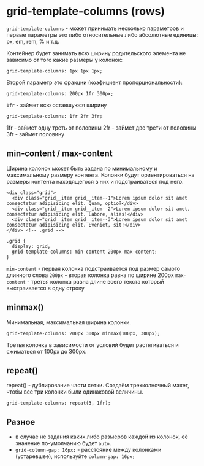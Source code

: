 # grid-template-columns (rows)
`grid-template-columns` - может принимать несколько параметров и первые параметры это либо относительные либо абсолютные единицы: px, em, rem, % и т.д.

Контейнер будет занимать всю ширину родительского элемента не зависимо от того какие размеры у колонок:

    grid-template-columns: 1px 1px 1px;

Второй параметр это фракции (коэфициент пропорциональности):

    grid-template-columns: 200px 1fr 300px;

`1fr` - займет всю оставшуюся ширину

    grid-template-columns: 1fr 2fr 3fr;

1fr - займет одну треть от половины
2fr - займет две трети от половины
3fr - займет половину

## min-content / max-content
Ширина колонок может быть задана по минимальному и максимальному размеру контента. Колонки будут ориентироваться на размеры контента находящегося в них и подстраиваться под него.

    <div class="grid">
      <div class="grid__item grid__item--1">Lorem ipsum dolor sit amet consectetur adipisicing elit. Quam, optio?</div>
      <div class="grid__item grid__item--2">Lorem ipsum dolor sit amet, consectetur adipisicing elit. Labore, alias!</div>
      <div class="grid__item grid__item--3">Lorem ipsum dolor sit amet consectetur adipisicing elit. Eveniet, sit!</div>
    </div> <!-- .grid -->

    .grid {
      display: grid;
      grid-template-columns: min-content 200px max-content;
    }

`min-content` - первая колонка подстраивается под размер самого длинного слова
`200px` - вторая колонка равна по ширине 200px
`max-content` - третья колонка равна длине всего текста который выстраивается в одну строку

## minmax()
Минимальная, максимальная ширина колонки.

    grid-template-columns: 200px 300px minmax(100px, 300px);

Третья колонка в зависимости от условий будет растягиваться и сжиматься от 100px до 300px.

## repeat()
repeat() - дублирование части сетки. Создаём трехколночный макет, чтобы все три колонки были одинаковой величины.

    grid-template-columns: repeat(3, 1fr);

## Разное
- в случае не задания каких либо размеров каждой из колонок, её значение по-умолчанию будет `auto`.
- `grid-column-gap: 16px;` - расстояние между колонками (устаревшее), используйте `column-gap: 16px;`